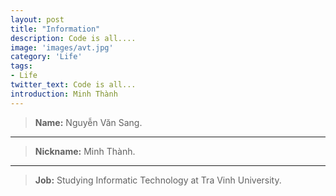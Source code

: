 ```yaml
---
layout: post
title: "Information"
description: Code is all....
image: 'images/avt.jpg'
category: 'Life'
tags:
- Life
twitter_text: Code is all...
introduction: Minh Thành
---
```


>**Name:** Nguyễn Văn Sang.
---
>**Nickname:** Minh Thành.
---
>**Job:** Studying Informatic Technology at Tra Vinh University.
